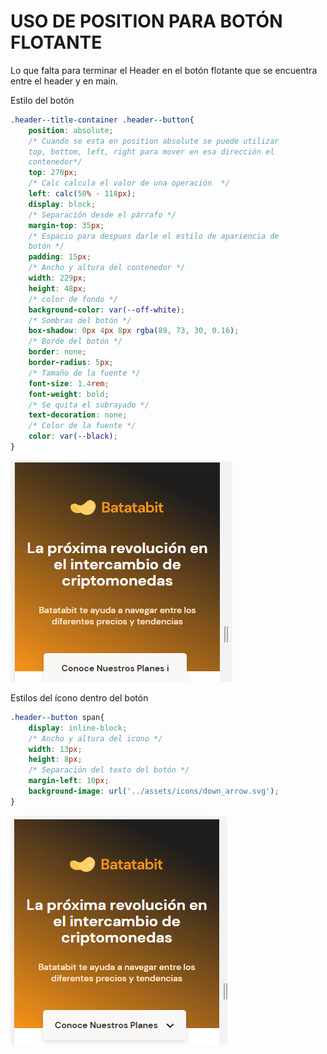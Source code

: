 # USO DE POSITION PARA BOTÓN FLOTANTE

Lo que falta para terminar el Header en el botón flotante que se encuentra entre el header y en main.

Estilo del botón

~~~css
.header--title-container .header--button{
    position: absolute;
    /* Cuando se esta en position absolute se puede utilizar
    top, bottom, left, right para mover en esa dirección el
    contenedor*/
    top: 270px;
    /* Calc calcula el valor de una operación  */
    left: calc(50% - 118px);
    display: block;
    /* Separación desde el párrafo */
    margin-top: 35px;
    /* Espacio para despues darle el estilo de apariencia de 
    botón */
    padding: 15px;
    /* Ancho y altura del contenedor */
    width: 229px;
    height: 48px;
    /* color de fondo */
    background-color: var(--off-white);
    /* Sombras del botón */
    box-shadow: 0px 4px 8px rgba(89, 73, 30, 0.16);
    /* Borde del botón */
    border: none;
    border-radius: 5px;
    /* Tamaño de la fuente */
    font-size: 1.4rem;
    font-weight: bold;
    /* Se quita el subrayado */
    text-decoration: none;
    /* Color de la fuente */
    color: var(--black);
}
~~~

![](../imagenes/img19.png)

Estilos del ícono dentro del botón 

~~~css
.header--button span{
    display: inline-block;
    /* Ancho y altura del icono */
    width: 13px;
    height: 8px;
    /* Separación del texto del botón */
    margin-left: 10px;
    background-image: url('../assets/icons/down_arrow.svg');
}
~~~

![](../imagenes/img20.png)